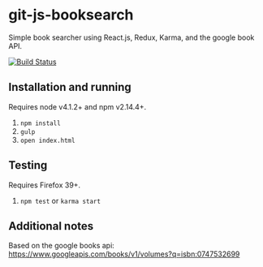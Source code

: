 # git-js-booksearch
Simple book searcher using React.js, Redux, Karma, and the google book API.

[![Build Status](https://travis-ci.org/jadekler/git-js-booksearch.svg?branch=master)](https://travis-ci.org/jadekler/git-js-booksearch)

## Installation and running

Requires node v4.1.2+ and npm v2.14.4+.

1. `npm install`
1. `gulp`
1. `open index.html`

## Testing

Requires Firefox 39+.

1. `npm test` or `karma start`

## Additional notes

Based on the google books api: https://www.googleapis.com/books/v1/volumes?q=isbn:0747532699
